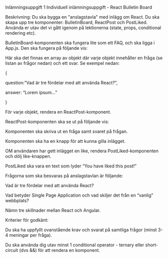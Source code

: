 Inlämningsuppgift 1
Individuell inlämningsuppgift - React Bulletin Board

Beskrivning: Du ska bygga en "anslagstavla" med inlägg om React. Du ska skapa upp tre komponenter: BulletinBoard, ReactPost och PostLiked. Använda er utav det vi gått igenom på lektionerna (state, props, conditional rendering etc).

BulletinBoard-komponenten ska fungera lite som ett FAQ, och ska ligga i App.js. Den ska fungera på följande vis:

Här ska det finnas en array av objekt där varje objekt innehåller en fråga (se listan av frågor nedan) och ett svar. Se exempel nedan:

{

question:”Vad är tre fördelar med att använda React?”,

answer: “Lorem ipsum...”

}

För varje objekt, rendera en ReactPost-komponent.

ReactPost-komponenten ska se ut på följande vis:

Komponenten ska skriva ut en fråga samt svaret på frågan.

Komponenten ska ha en knapp för att kunna gilla inlägget.

OM användaren har gett inlägget en like, rendera PostLiked-komponenten och dölj like-knappen. 

PostLiked ska vara en text som lyder “You have liked this post!”

Frågorna som ska besvaras på anslagstavlan är följande:

Vad är tre fördelar med att använda React?

Vad betyder Single Page Application och vad skiljer det från en “vanlig” webbplats?

Nämn tre skillnader mellan React och Angular.

Kriterier för godkänt:

Du ska ha uppfyllt ovanstående krav och svarat på samtliga frågor (minst 3-4 meningar per fråga).

Du ska använda dig utav minst 1 conditional operator - ternary eller short-circuit (dvs &&) för att rendera en komponent.